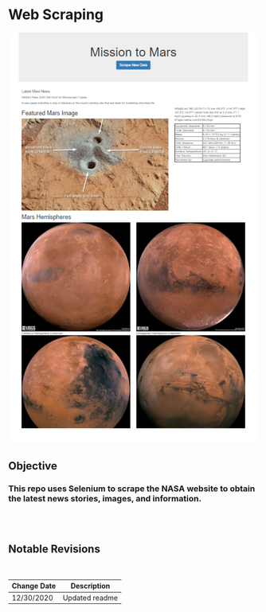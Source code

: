 # Web Scraping



![Collecting NASA webpage parts](https://github.com/ejw-data/web-scraping-NASA/blob/master/config/images/page_view.PNG?raw=true)
<br>
## Objective
### This repo uses Selenium to scrape the NASA website to obtain the latest news stories, images, and information.
<br>
<br>

## Notable Revisions

<br>

| Change Date | Description |
| --- | --- |
| 12/30/2020 | Updated readme |

<br>
<br>
